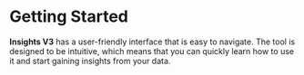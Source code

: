# Getting Started

**Insights V3** has a user-friendly interface that is easy to navigate. The tool is designed to be intuitive, which means that you can quickly learn how to use it and start gaining insights from your data.
